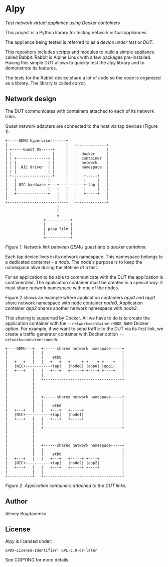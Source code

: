 # Alpy

*Test network virtual appliance using Docker containers*

This project is a Python library for testing network virtual appliances.

The appliance being tested is referred to as a *device under test* or *DUT*.

This repository includes scripts and modules to build a simple appliance called
Rabbit. Rabbit is Alpine Linux with a few packages pre-installed. Having this
simple DUT allows to quickly test the alpy library and to demonstrate its
features.

The tests for the Rabbit device share a lot of code so the code is organized as
a library. The library is called *carrot*.

Network design
--------------

The DUT communicates with containers attached to each of its network links.

Guest network adapters are connected to the host via tap devices (Figure 1).

```
+-----QEMU hypervisor------+
|                          |   +-------------+
| +-----Guest OS-----+     |   |             |
| |                  |     |   |  docker     |
| | +--------------+ |     |   |  container  |
| | |              | |     |   |  network    |
| | |  NIC driver  | |     |   |  namespace  |
| | |              | |     |   |             |
| +------------------+     |   |   +-----+   |
|   |              |       |   |   |     |   |
|   | NIC hardware +---+-----------+ tap |   |
|   |              |   |   |   |   |     |   |
|   +--------------+   |   |   |   +-----+   |
|                      |   |   |             |
+--------------------------+   +-------------+
                       |
                       |
                       v
                 +-----------+
                 |           |
                 | pcap file |
                 |           |
                 +-----------+
```

*Figure 1. Network link between QEMU guest and a docker container.*

Each tap device lives in its network namespace. This namespace belongs to a
dedicated container - a *node*. The node's purpose is to keep the namespace
alive during the lifetime of a test.

For an application to be able to communicate with the DUT the application is
containerized. The application container must be created in a special way: it
must share network namespace with one of the nodes.

Figure 2 shows an example where application containers *app0* and *app1* share
network namespace with node container *node0*. Application container *app2*
shares another network namespace with *node2*.

This sharing is supported by Docker. All we have to do is to create the
application container with the `--network=container:NODE_NAME` Docker option.
For example, if we want to send traffic to the DUT via its first link, we create
a traffic generator container with Docker option `--network=container:node0`.

```
+----QEMU---+   +------shared network namespace-----+
|           |   |                                   |
|           |   |    eth0                           |
|   +---+   |   |   +---+   +-----+ +----+ +----+   |
|   |NIC+-----------+tap|   |node0| |app0| |app1|   |
|   +---+   |   |   +---+   +-----+ +----+ +----+   |
|           |   |                                   |
|           |   +-----------------------------------+
|           |
|           |
|           |
|           |   +------shared network namespace-----+
|           |   |                                   |
|           |   |    eth0                           |
|   +---+   |   |   +---+   +-----+                 |
|   |NIC+-----------+tap|   |node1|                 |
|   +---+   |   |   +---+   +-----+                 |
|           |   |                                   |
|           |   +-----------------------------------+
|           |
|           |
|           |
|           |   +------shared network namespace-----+
|           |   |                                   |
|           |   |    eth0                           |
|   +---+   |   |   +---+   +-----+ +----+          |
|   |NIC+-----------+tap|   |node2| |app2|          |
|   +---+   |   |   +---+   +-----+ +----+          |
|           |   |                                   |
+-----------+   +-----------------------------------+
```

*Figure 2. Application containers attached to the DUT links.*

Author
------

Alexey Bogdanenko

License
-------

Alpy is licensed under:

    SPDX-License-Identifier: GPL-3.0-or-later

See COPYING for more details.
